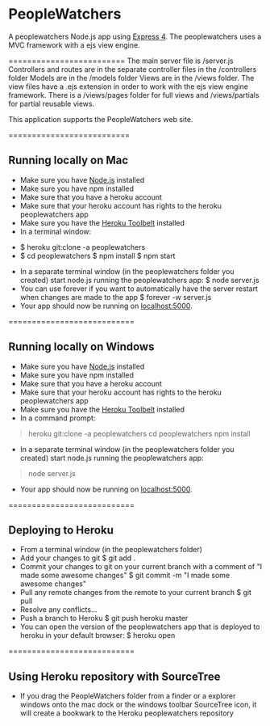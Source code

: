 # PeopleWatchers

A peoplewatchers Node.js app using [Express 4](http://expressjs.com/).
The peoplewatchers uses a MVC framework with a ejs view engine.

=========================
The main server file is /server.js
Controllers and routes are in the separate controller files in the /controllers folder
Models are in the /models folder
Views are in the /views folder. The view files have a .ejs extension in order to work
with the ejs view engine framework. There is a /views/pages folder for full views and
/views/partials for partial reusable views.

This application supports the PeopleWatchers web site.

==========================
## Running locally on Mac
- Make sure you have [Node.js](http://nodejs.org/) installed
- Make sure you have npm installed
- Make sure that you have a heroku account
- Make sure that your heroku account has rights to the heroku peoplewatchers app
- Make sure you have the [Heroku Toolbelt](https://toolbelt.heroku.com/) installed
- In a terminal window:
* $ heroku git:clone -a peoplewatchers
* $ cd peoplewatchers
$ npm install
$ npm start
- In a separate terminal window (in the peoplewatchers folder you created)
start node.js running the peoplewatchers app:
$ node server.js
- You can use forever if you want to automatically have the server restart when changes are made to the app
$ forever -w server.js
- Your app should now be running on [localhost:5000](http://localhost:5000/).

===========================
## Running locally on Windows
- Make sure you have [Node.js](http://nodejs.org/) installed
- Make sure you have npm installed
- Make sure that you have a heroku account
- Make sure that your heroku account has rights to the heroku peoplewatchers app
- Make sure you have the [Heroku Toolbelt](https://toolbelt.heroku.com/) installed
- In a command prompt:
> heroku git:clone -a peoplewatchers
> cd peoplewatchers
> npm install
- In a separate terminal window (in the peoplewatchers folder you created)
start node.js running the peoplewatchers app:
> node server.js
- Your app should now be running on [localhost:5000](http://localhost:5000/).

===========================
## Deploying to Heroku
- From a terminal window (in the peoplewatchers folder)
- Add your changes to git
$ git add .
- Commit your changes to git on your current branch with a comment of "I made some awesome changes"
$ git commit -m "I made some awesome changes"
- Pull any remote changes from the remote to your current branch
$ git pull
- Resolve any conflicts...
- Push a branch to Heroku
$ git push heroku master
- You can open the version of the peoplewatchers app that is deployed to heroku in your default browser:
$ heroku open

===========================
## Using Heroku repository with SourceTree
- If you drag the PeopleWatchers folder from a finder or a explorer windows onto the mac dock or the
windows toolbar SourceTree icon, it will create a bookwark to the Heroku peoplewatchers repository